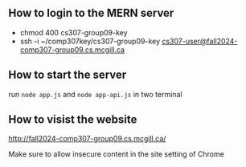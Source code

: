 ## How to login to the MERN server

- chmod 400 cs307-group09-key
- ssh -i ~/comp307key/cs307-group09-key cs307-user@fall2024-comp307-group09.cs.mcgill.ca


## How to start the server

run `node app.js` and `node app-api.js` in two terminal


## How to visist the website
http://fall2024-comp307-group09.cs.mcgill.ca/

Make sure to allow insecure content in the site setting of Chrome
